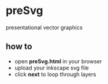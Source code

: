 # preSvg
presentational vector graphics

## how to

- open **preSvg.html** in your browser
- upload your inkscape svg file
- click **next** to loop through layers
